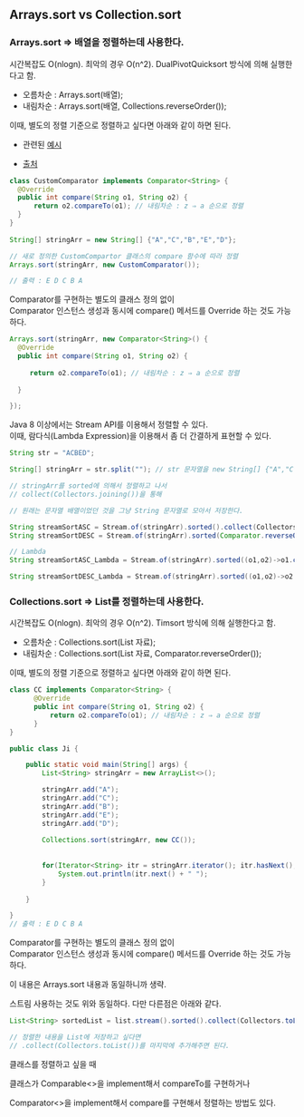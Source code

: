 ## Arrays.sort vs Collection.sort 

### Arrays.sort ⇒ 배열을 정렬하는데 사용한다. 

시간복잡도 O(nlogn). 최악의 경우 O(n^2). DualPivotQuicksort 방식에 의해 실행한다고 함.

- 오름차순 : Arrays.sort(배열);
- 내림차순 : Arrays.sort(배열, Collections.reverseOrder());

이때, 별도의 정렬 기준으로 정렬하고 싶다면 아래와 같이 하면 된다.

- 관련된 [예시](https://github.com/sponbob-pat/TIL/blob/main/CodingTest/%EC%A0%95%EB%A0%AC/%EB%8B%A8%EC%96%B4%EC%A0%95%EB%A0%AC.md)

- [출처](https://ifuwanna.tistory.com/232)
``` java
class CustomComparator implements Comparator<String> { 
  @Override 
  public int compare(String o1, String o2) { 
      return o2.compareTo(o1); // 내림차순 : z ⇒ a 순으로 정렬
  } 
} 
  
String[] stringArr = new String[] {"A","C","B","E","D"}; 

// 새로 정의한 CustomCompartor 클래스의 compare 함수에 따라 정렬
Arrays.sort(stringArr, new CustomComparator()); 

// 출력 : E D C B A

```
Comparator를 구현하는 별도의 클래스 정의 없이  
Comparator 인스턴스 생성과 동시에 compare() 메서드를 Override 하는 것도 가능하다.

``` java
Arrays.sort(stringArr, new Comparator<String>() { 
  @Override
  public int compare(String o1, String o2) { 
    
     return o2.compareTo(o1); // 내림차순 : z ⇒ a 순으로 정렬
     
  }

}); 
```

Java 8 이상에서는 Stream API를 이용해서 정렬할 수 있다.  
이때, 람다식(Lambda Expression)을 이용해서 좀 더 간결하게 표현할 수 있다.

``` java
String str = "ACBED"; 

String[] stringArr = str.split(""); // str 문자열을 new String[] {"A","C","F","E","D"} 배열로 변환 

// stringArr를 sorted에 의해서 정렬하고 나서
// collect(Collectors.joining())을 통해 

// 원래는 문자열 배열이었던 것을 그냥 String 문자열로 모아서 저장한다. 

String streamSortASC = Stream.of(stringArr).sorted().collect(Collectors.joining()); // 오름차순 
String streamSortDESC = Stream.of(stringArr).sorted(Comparator.reverseOrder()).collect(Collectors.joining()); // 내림차순 

// Lambda 
String streamSortASC_Lambda = Stream.of(stringArr).sorted((o1,o2)->o1.compareTo(o2)).collect(Collectors.joining()); // 오름차순 

String streamSortDESC_Lambda = Stream.of(stringArr).sorted((o1,o2)->o2.compareTo(o1)).collect(Collectors.joining()); // 내림차순

```


### Collections.sort ⇒ List를 정렬하는데 사용한다.

시간복잡도 O(nlogn). 최악의 경우 O(n^2). Timsort 방식에 의해 실행한다고 함.

- 오름차순 : Collections.sort(List 자료);
- 내림차순 : Collections.sort(List 자료, Comparator.reverseOrder()); 

이때, 별도의 정렬 기준으로 정렬하고 싶다면 아래와 같이 하면 된다.

``` java
class CC implements Comparator<String> { 
	  @Override 
	  public int compare(String o1, String o2) { 
	      return o2.compareTo(o1); // 내림차순 : z ⇒ a 순으로 정렬
	  } 
}

public class Ji { 

	public static void main(String[] args) {
		List<String> stringArr = new ArrayList<>(); 

		stringArr.add("A"); 
		stringArr.add("C"); 
		stringArr.add("B"); 
		stringArr.add("E"); 
		stringArr.add("D"); 
		
		Collections.sort(stringArr, new CC()); 	
		
		
		for(Iterator<String> itr = stringArr.iterator(); itr.hasNext();) {
			System.out.println(itr.next() + " ");
		}
		
	}

}
// 출력 : E D C B A
```
Comparator를 구현하는 별도의 클래스 정의 없이  
Comparator 인스턴스 생성과 동시에 compare() 메서드를 Override 하는 것도 가능하다.

이 내용은 Arrays.sort 내용과 동일하니까 생략.

스트림 사용하는 것도 위와 동일하다. 다만 다른점은 아래와 같다.

``` java
List<String> sortedList = list.stream().sorted().collect(Collectors.toList());

// 정렬한 내용을 List에 저장하고 싶다면
// .collect(Collectors.toList())를 마지막에 추가해주면 된다.
```

클래스를 정렬하고 싶을 때

클래스가 Comparable<>을 implement해서 compareTo를 구현하거나

Comparator<>을 implement해서 compare를 구현해서 정렬하는 방법도 있다.

















